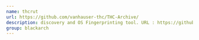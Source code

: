 ```yaml
---
name: thcrut
url: https://github.com/vanhauser-thc/THC-Archive/
description: discovery and OS Fingerprinting tool. URL : https://github.com/vanhauser-thc/THC-Archive/ Groups : blackarch blackarch-fingerprint blackarch-recon blackarch-scanner
group: blackarch
---
```

